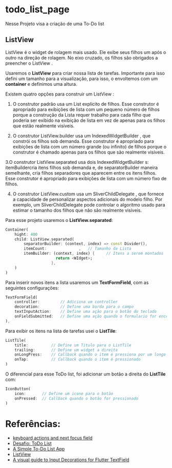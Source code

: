 # todo_list_page

Nesse Projeto visa a criação de uma To-Do list

## ListView
ListView é o widget de rolagem mais usado. Ele exibe seus filhos um após o outro na direção de rolagem. No eixo cruzado, os filhos são obrigados a preencher o ListView .

Usaremos o **ListView** para criar nossa lista de tarefas. Importante para isso defini um tamanho para a visualização, para isso, o envoltemos com um **container** e definimos uma altura.

Existem quatro opções para construir um ListView :

1. O construtor padrão usa um List<Widget> explícito de filhos. Esse construtor é apropriado para exibições de lista com um pequeno número de filhos porque a construção da Lista requer trabalho para cada filho que poderia ser exibido na exibição de lista em vez de apenas para os filhos que estão realmente visíveis.

2. O construtor ListView.builder usa um IndexedWidgetBuilder , que constrói os filhos sob demanda. Esse construtor é apropriado para exibições de lista com um número grande (ou infinito) de filhos porque o construtor é chamado apenas para os filhos que são realmente visíveis.

3.O construtor ListView.separated usa dois IndexedWidgetBuilder s: itemBuildercria itens filhos sob demanda e, de separatorBuilder maneira semelhante, cria filhos separadores que aparecem entre os itens filhos. Esse construtor é apropriado para exibições de lista com um número fixo de filhos.

4. O construtor ListView.custom usa um SliverChildDelegate , que fornece a capacidade de personalizar aspectos adicionais do modelo filho. Por exemplo, um SliverChildDelegate pode controlar o algoritmo usado para estimar o tamanho dos filhos que não são realmente visíveis.


Para esse projeto usaremos o **ListView.separated**:
``` dart
Container(
    hight: 400  
    child: ListView.separated(
        separatorBuilder: (context, index) => const Divider(),               // Separador
        itemCount:              ,   // Tamanho da Lista
        itemBuilder: (context, index) {     // Itens a serem montados
                      return <WIdget>;
                    },
    )
)
```

Para inserir novos itens a lista usaremos um **TextFormField**, com as seguintes configurações:
``` dart
TextFormField(
    controller:         // Adiciona um controller
    decoration:         // Define uma borda para o campo
    textInputAction:    // Define uma ação para o botão do teclado
    onFieldSubmitted:   // Define uma ação quando o formulario for encerrado
),
```

Para exibir os itens na lista de tarefas usei o **ListTile**:
```dart
ListTile(
    title:          // Define um Titulo para o ListTile
    trailing:       // Define um widget a direita
    onLongPress:    // Callback quando o item é pressiona por um longo período
    onTap:          // Callback quando o item é pressionado
)
```

O diferencial para esse ToDo list, foi adicionar um botão a direita do **ListTile** com:
```dart
IconButton(
    icon:       // Define um icone para o botão
    onPressed:  // Callback quando o botão for pressionado
)
```


# Referências:
- [keyboard actions and next focus field](https://medium.com/codechai/flutter-keyboard-actions-and-next-focus-field-3260dc4c694)
- [Desafio: ToDo List](https://www.youtube.com/watch?v=PlB25Z3ma8E&list=PLRpTFz5_57cvo0CHf-AnojOvpznz8YO7S&index=9)
- [A Simple To-Do List App](todo_list_page/lib/todo_list_page.dart)
- [ListView](https://api.flutter.dev/flutter/widgets/ListView-class.html)
- [A visual guide to Input Decorations for Flutter TextField](https://medium.com/flutter-community/a-visual-guide-to-input-decorations-for-flutter-textfield-706cf1877e25)
